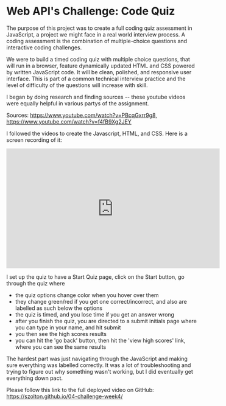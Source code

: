 # **Web API's Challenge: Code Quiz**

The purpose of this project was to create a full coding quiz assessment in JavaScript, a project we might face in a real world interview process. A coding assessment is the combination of multiple-choice questions and interactive coding challenges.

We were to build a timed coding quiz with multiple choice questions, that will run in a browser, feature dynamically updated HTML and CSS powered by written JavaScript code. It will be clean, polished, and responsive user interface. This is part of a common technical interview practice and the level of difficulty of the questions will increase with skill.

I began by doing research and finding sources -- these youtube videos were equally helpful in various partys of the assignment.

Sources: https://www.youtube.com/watch?v=PBcqGxrr9g8, https://www.youtube.com/watch?v=f4fB9Xg2JEY 

I followed the videos to create the Javascript, HTML, and CSS. Here is a screen recording of it:

<iframe width="560" height="315" src="https://vimeo.com/manage/videos/919361758" frameborder="0" allowfullscreen></iframe>


I set up the quiz to have a Start Quiz page, click on the Start button, go through the quiz where 

- the quiz options change color when you hover over them
- they change green/red if you get one correct/incorrect, and also are labelled as such below the options
- the quiz is timed, and you lose time if you get an answer wrong
- after you finish the quiz, you are directed to a submit initials page where you can type in your name, and hit submit
- you then see the high scores results
- you can hit the 'go back' button, then hit the 'view high scores' link, where you can see the same results

The hardest part was just navigating through the JavaScript and making sure everything was labelled correctly. It was a lot of troubleshooting and trying to figure out why something wasn't working, but I did eventually get everything down pact.

Please follow this link to the full deployed video on GitHub: https://szolton.github.io/04-challenge-week4/